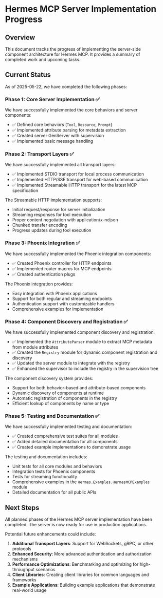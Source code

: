 # Hermes MCP Server Implementation Progress

## Overview

This document tracks the progress of implementing the server-side component architecture for Hermes MCP. It provides a summary of completed work and upcoming tasks.

## Current Status

As of 2025-05-22, we have completed the following phases:

### Phase 1: Core Server Implementation ✅

We have successfully implemented the core behaviors and server components:

- ✅ Defined core behaviors (`Tool`, `Resource`, `Prompt`)
- ✅ Implemented attribute parsing for metadata extraction
- ✅ Created server GenServer with supervision
- ✅ Implemented basic message handling

### Phase 2: Transport Layers ✅

We have successfully implemented all transport layers:

- ✅ Implemented STDIO transport for local process communication
- ✅ Implemented HTTP/SSE transport for web-based communication
- ✅ Implemented Streamable HTTP transport for the latest MCP specification

The Streamable HTTP implementation supports:
- Initial request/response for server initialization
- Streaming responses for tool execution
- Proper content negotiation with application/x-ndjson
- Chunked transfer encoding
- Progress updates during tool execution

### Phase 3: Phoenix Integration ✅

We have successfully implemented the Phoenix integration components:

- ✅ Created Phoenix controller for HTTP endpoints
- ✅ Implemented router macros for MCP endpoints
- ✅ Created authentication plugs

The Phoenix integration provides:
- Easy integration with Phoenix applications
- Support for both regular and streaming endpoints
- Authentication support with customizable handlers
- Comprehensive examples for implementation

### Phase 4: Component Discovery and Registration ✅

We have successfully implemented component discovery and registration:

- ✅ Implemented the `AttributeParser` module to extract MCP metadata from module attributes
- ✅ Created the `Registry` module for dynamic component registration and discovery
- ✅ Updated the server module to integrate with the registry
- ✅ Enhanced the supervisor to include the registry in the supervision tree

The component discovery system provides:
- Support for both behavior-based and attribute-based components
- Dynamic discovery of components at runtime
- Automatic registration of components in the registry
- Efficient lookup of components by name or type

### Phase 5: Testing and Documentation ✅

We have successfully implemented testing and documentation:

- ✅ Created comprehensive test suites for all modules
- ✅ Added detailed documentation for all components
- ✅ Created example implementations to demonstrate usage

The testing and documentation includes:
- Unit tests for all core modules and behaviors
- Integration tests for Phoenix components
- Tests for streaming functionality
- Comprehensive examples in the `Hermes.Examples.HermesMCPExamples` module
- Detailed documentation for all public APIs

## Next Steps

All planned phases of the Hermes MCP server implementation have been completed. The server is now ready for use in production applications.

Potential future enhancements could include:

1. **Additional Transport Layers**: Support for WebSockets, gRPC, or other protocols
2. **Enhanced Security**: More advanced authentication and authorization mechanisms
3. **Performance Optimizations**: Benchmarking and optimizing for high-throughput scenarios
4. **Client Libraries**: Creating client libraries for common languages and frameworks
5. **Example Applications**: Building example applications that demonstrate real-world usage

